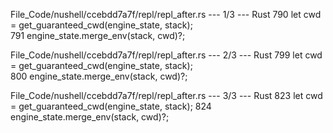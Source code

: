 File_Code/nushell/ccebdd7a7f/repl/repl_after.rs --- 1/3 --- Rust
790                         let cwd = get_guaranteed_cwd(engine_state, stack);                                                                                 
791                         engine_state.merge_env(stack, cwd)?;                                                                                               

File_Code/nushell/ccebdd7a7f/repl/repl_after.rs --- 2/3 --- Rust
799                         let cwd = get_guaranteed_cwd(engine_state, stack);                                                                                 
800                         engine_state.merge_env(stack, cwd)?;                                                                                               

File_Code/nushell/ccebdd7a7f/repl/repl_after.rs --- 3/3 --- Rust
                                                                                                                                                             823     let cwd = get_guaranteed_cwd(engine_state, stack);
                                                                                                                                                             824     engine_state.merge_env(stack, cwd)?;

